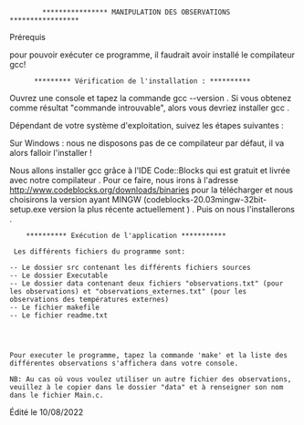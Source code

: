 ﻿



        	**************** MANIPULATION DES OBSERVATIONS *****************



Prérequis 

pour pouvoir exécuter ce programme, il faudrait avoir installé le compilateur gcc!

        


		  ********* Vérification de l'installation : ********** 

    

Ouvrez une console et tapez la commande gcc --version . Si vous obtenez comme résultat "commande introuvable", alors vous devriez installer gcc . 

Dépendant de votre système d'exploitation, suivez les étapes suivantes :

 

Sur Windows :
     nous ne disposons pas de ce compilateur par défaut, il va alors falloir l'installer ! 

  Nous allons installer gcc grâce à l'IDE Code::Blocks qui est gratuit et livrée avec notre compilateur . Pour ce faire, nous irons à l'adresse http://www.codeblocks.org/downloads/binaries pour la télécharger et nous choisirons la version ayant MINGW (codeblocks-20.03mingw-32bit-setup.exe version la plus récente actuellement ) . Puis on nous l'installerons .





		********** Exécution de l'application ***********

     Les différents fichiers du programme sont:

	-- Le dossier src contenant les différents fichiers sources
	-- Le dossier Executable
	-- Le dossier data contenant deux fichiers "observations.txt" (pour les observations) et "observations_externes.txt" (pour les observations des températures externes) 
	-- Le fichier makefile
	-- Le fichier readme.txt
	
	
	

	Pour executer le programme, tapez la commande 'make' et la liste des différentes observations s'affichera dans votre console.
	
	NB: Au cas où vous voulez utiliser un autre fichier des observations, veuillez à le copier dans le dossier "data" et à renseigner son nom dans le fichier Main.c.
	 



Édité le 10/08/2022
 
